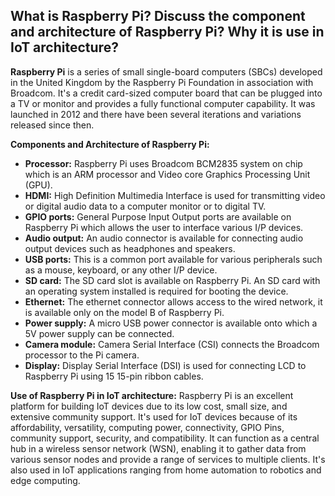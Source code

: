 ## What is Raspberry Pi? Discuss the component and architecture of Raspberry Pi? Why it is use in IoT architecture?
**Raspberry Pi** is a series of small single-board computers (SBCs) developed in the United Kingdom by the Raspberry Pi Foundation in association with Broadcom. It's a credit card-sized computer board that can be plugged into a TV or monitor and provides a fully functional computer capability. It was launched in 2012 and there have been several iterations and variations released since then.

**Components and Architecture of Raspberry Pi:**
- **Processor:** Raspberry Pi uses Broadcom BCM2835 system on chip which is an ARM processor and Video core Graphics Processing Unit (GPU).
- **HDMI:** High Definition Multimedia Interface is used for transmitting video or digital audio data to a computer monitor or to digital TV.
- **GPIO ports:** General Purpose Input Output ports are available on Raspberry Pi which allows the user to interface various I/P devices.
- **Audio output:** An audio connector is available for connecting audio output devices such as headphones and speakers.
- **USB ports:** This is a common port available for various peripherals such as a mouse, keyboard, or any other I/P device.
- **SD card:** The SD card slot is available on Raspberry Pi. An SD card with an operating system installed is required for booting the device.
- **Ethernet:** The ethernet connector allows access to the wired network, it is available only on the model B of Raspberry Pi.
- **Power supply:** A micro USB power connector is available onto which a 5V power supply can be connected.
- **Camera module:** Camera Serial Interface (CSI) connects the Broadcom processor to the Pi camera.
- **Display:** Display Serial Interface (DSI) is used for connecting LCD to Raspberry Pi using 15 15-pin ribbon cables.

**Use of Raspberry Pi in IoT architecture:**
Raspberry Pi is an excellent platform for building IoT devices due to its low cost, small size, and extensive community support. It's used for IoT devices because of its affordability, versatility, computing power, connectivity, GPIO Pins, community support, security, and compatibility. It can function as a central hub in a wireless sensor network (WSN), enabling it to gather data from various sensor nodes and provide a range of services to multiple clients. It's also used in IoT applications ranging from home automation to robotics and edge computing.

